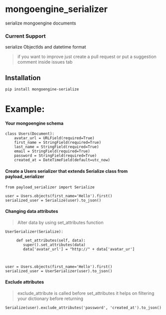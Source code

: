 # mongoengine_serializer
serialize mongoengine documents

### Current Support
serialize ObjectIds and datetime format
> if you want to improve just create a pull 
> request or put a suggestion comment inside 
> issues tab

## Installation
```
pip install mongoengine-serialize
```

# Example:

#### Your mongoengine schema
```
class Users(Document):
    avatar_url = URLField(required=True)
    first_name = StringField(required=True)
    last_name = StringField(required=True)
    email = StringField(required=True)
    password = StringField(required=True)
    created_at = DateTimeField(default=utc_now)
```

#### Create a Users serializer that extends Serialize class from payload_serializer

```
from payload_serializer import Serialize

user = Users.objects(first_name='Hello').first()
serialized_user = Serialize(user).to_json()
```

#### Changing data attributes
> Alter data by using set_attributes function
```
UserSerializer(Serialize):

     def set_attributes(self, data):
        super().set_attributes(data)
        data['avatar_url'] = "http://" + data['avatar_ur']



user = Users.objects(first_name='Hello').first()
serialized_user = UserSerializer(user).to_json()

```

#### Exclude attributes
> exclude_attribute is called before set_attributes
> it helps on filtering your dictionary before returning
```
Serialize(user).exclude_attributes('password', 'created_at').to_json()
```
